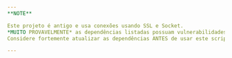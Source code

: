 ```yaml
---
**NOTE**

Este projeto é antigo e usa conexões usando SSL e Socket. 
*MUITO PROVAVELMENTE* as dependências listadas possuam vulnerabilidades. 
Considere fortemente atualizar as dependências ANTES de usar este script de execução.

---
```

